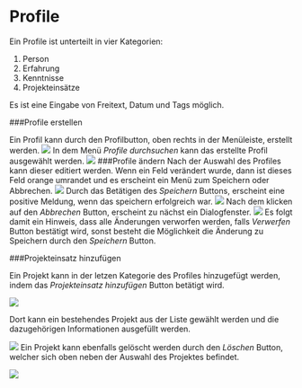 Profile
====================
Ein Profile ist unterteilt in vier Kategorien:
 
 1. Person
 2. Erfahrung
 3. Kenntnisse
 4. Projekteinsätze

Es ist eine Eingabe von Freitext, Datum und Tags möglich.

###Profile erstellen

Ein Profil kann durch den Profilbutton, oben rechts in der Menüleiste, erstellt werden.
![](http://stash.maredit.net/projects/COM/repos/hireme/browse/src/usermanual/resources/profile/resources/Profile_Button.png)
In dem Menü *Profile durchsuchen* kann das erstellte Profil ausgewählt werden.
![](http://stash.maredit.net/projects/COM/repos/hireme/browse/src/usermanual/resources/profile/Intitial_Profile.png?raw)
###Profile ändern
Nach der Auswahl des Profiles kann dieser editiert werden.
Wenn ein Feld verändert wurde, dann ist dieses Feld orange umrandet und es erscheint ein Menü zum Speichern oder Abbrechen.
![](/resources/Profile_Edit.png)
Durch das Betätigen des *Speichern* Buttons, erscheint eine positive Meldung, wenn das speichern erfolgreich war.
![](/resources/Success_Save.png)
Nach dem klicken auf den *Abbrechen* Button, erscheint zu nächst ein Dialogfenster. 
![](/resources/Dialog_Cancel.png)
Es folgt damit ein Hinweis, dass alle Änderungen verworfen werden, falls *Verwerfen* Button bestätigt wird, sonst besteht die Möglichkeit die Änderung zu Speichern durch den *Speichern* Button.

###Projekteinsatz hinzufügen

Ein Projekt kann in der letzen Kategorie des Profiles hinzugefügt werden, indem das *Projekteinsatz hinzufügen* Button betätigt wird.

![](/resources/Project_Add.png)

Dort kann ein bestehendes Projekt aus der Liste gewählt werden und die dazugehörigen Informationen ausgefüllt werden.

![](/resource/Project_Choose.png)
Ein Projekt kann ebenfalls gelöscht werden durch den *Löschen* Button, welcher sich oben neben der Auswahl des Projektes befindet.

![](/resource/Project_Remove.png)


